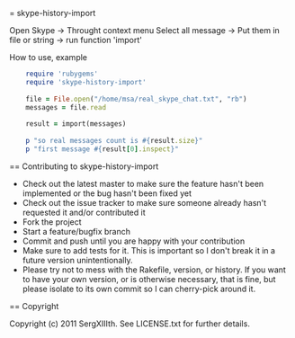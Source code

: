 = skype-history-import

Open Skype -> Throught context menu Select all message -> Put them in file or string -> run function 'import'

How to use, example

``` ruby
	require 'rubygems'
	require 'skype-history-import'
	
	file = File.open("/home/msa/real_skype_chat.txt", "rb")
	messages = file.read			
	
	result = import(messages)
	
	p "so real messages count is #{result.size}"
	p "first message #{result[0].inspect}"
```

== Contributing to skype-history-import
 
* Check out the latest master to make sure the feature hasn't been implemented or the bug hasn't been fixed yet
* Check out the issue tracker to make sure someone already hasn't requested it and/or contributed it
* Fork the project
* Start a feature/bugfix branch
* Commit and push until you are happy with your contribution
* Make sure to add tests for it. This is important so I don't break it in a future version unintentionally.
* Please try not to mess with the Rakefile, version, or history. If you want to have your own version, or is otherwise necessary, that is fine, but please isolate to its own commit so I can cherry-pick around it.

== Copyright

Copyright (c) 2011 SergXIIIth. See LICENSE.txt for
further details.

